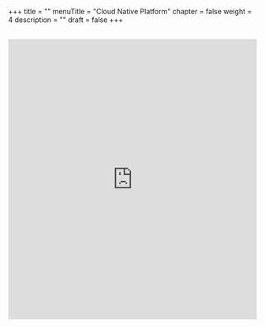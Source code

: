 +++
title = ""
menuTitle = "Cloud Native Platform"
chapter = false
weight = 4
description = ""
draft = false
+++
<br>
<br>

<iframe src="https://docs.google.com/presentation/d/17YLCdxtsZXUSmxD5JqLKti67QZFt9rEJT6i0Wwurses/embed?start=true&loop=true&delayms=10000" frameborder="0" width="100%" height="569" allowfullscreen="true" mozallowfullscreen="true" webkitallowfullscreen="true"></iframe>



